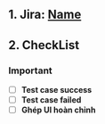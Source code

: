 ## 1. Jira: [Name](link)
## 2. CheckList
### **Important**
- [ ] **Test case success**
- [ ] **Test case failed**
- [ ] **Ghép UI hoàn chỉnh**
